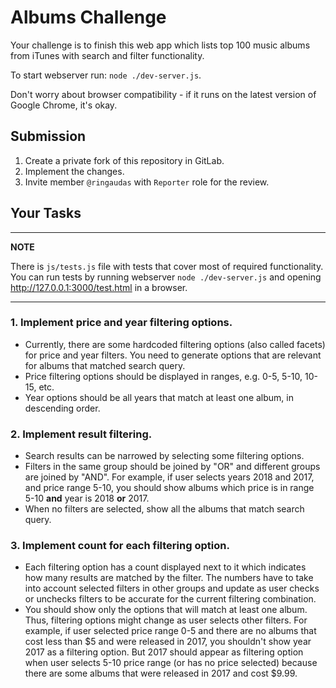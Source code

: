 # Albums Challenge

Your challenge is to finish this web app which lists top 100 music albums from iTunes with search and filter functionality.

To start webserver run: `node ./dev-server.js`. 

Don't worry about browser compatibility - if it runs on the latest version of Google Chrome, it's okay.


## Submission

1. Create a private fork of this repository in GitLab.
2. Implement the changes.
3. Invite member `@ringaudas` with `Reporter` role for the review.

## Your Tasks

---
**NOTE**

There is `js/tests.js` file with tests that cover most of required functionality. You can run tests by running webserver `node ./dev-server.js` and opening http://127.0.0.1:3000/test.html in a browser.

---

### 1. Implement price and year filtering options.

- Currently, there are some hardcoded filtering options (also called facets) for price and year filters. You need to generate options that are relevant for albums that matched search query.
- Price filtering options should be displayed in ranges, e.g. 0-5, 5-10, 10-15, etc.
- Year options should be all years that match at least one album, in descending order.

### 2. Implement result filtering.

- Search results can be narrowed by selecting some filtering options.
- Filters in the same group should be joined by "OR" and different groups are joined by "AND". For example, if user selects years 2018 and 2017, and price range 5-10, you should show albums which price is in range 5-10 **and** year is 2018 **or** 2017.
- When no filters are selected, show all the albums that match search query.

### 3. Implement count for each filtering option.

- Each filtering option has a count displayed next to it which indicates how many results are matched by the filter. The numbers have to take into account selected filters in other groups and update as user checks or unchecks filters to be accurate for the current filtering combination.
- You should show only the options that will match at least one album. Thus, filtering options might change as user selects other filters. For example, if user selected price range 0-5 and there are no albums that cost less than $5 and were released in 2017, you shouldn't show year 2017 as a filtering option. But 2017 should appear as filtering option when user selects 5-10 price range (or has no price selected) because there are some albums that were released in 2017 and cost $9.99.
